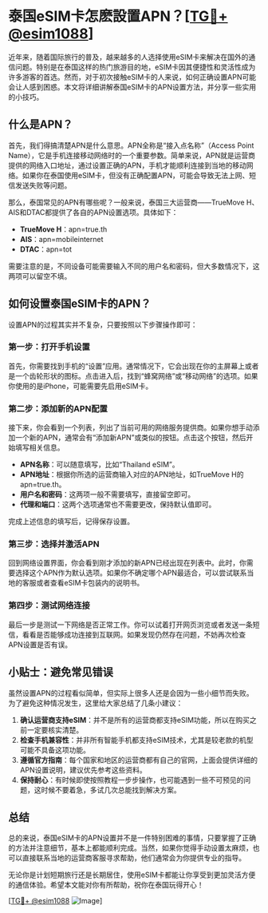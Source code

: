 # 泰国eSIM卡怎麽設置APN？[[TG💪+ @esim1088](https://t.me/s/esim1088)]

近年来，随着国际旅行的普及，越来越多的人选择使用eSIM卡来解决在国外的通信问题。特别是在泰国这样的热门旅游目的地，eSIM卡因其便捷性和灵活性成为许多游客的首选。然而，对于初次接触eSIM卡的人来说，如何正确设置APN可能会让人感到困惑。本文将详细讲解泰国eSIM卡的APN设置方法，并分享一些实用的小技巧。

## 什么是APN？

首先，我们得搞清楚APN是什么意思。APN全称是“接入点名称”（Access Point Name），它是手机连接移动网络时的一个重要参数。简单来说，APN就是运营商提供的网络入口地址，通过设置正确的APN，手机才能顺利连接到当地的移动网络。如果你在泰国使用eSIM卡，但没有正确配置APN，可能会导致无法上网、短信发送失败等问题。

那么，泰国常见的APN有哪些呢？一般来说，泰国三大运营商——TrueMove H、AIS和DTAC都提供了各自的APN设置选项。具体如下：

- **TrueMove H**：apn=true.th
- **AIS**：apn=mobileinternet
- **DTAC**：apn=tot

需要注意的是，不同设备可能需要输入不同的用户名和密码，但大多数情况下，这两项可以留空不填。

## 如何设置泰国eSIM卡的APN？

设置APN的过程其实并不复杂，只要按照以下步骤操作即可：

### 第一步：打开手机设置

首先，你需要找到手机的“设置”应用。通常情况下，它会出现在你的主屏幕上或者是一个齿轮形状的图标。点击进入后，找到“蜂窝网络”或“移动网络”的选项。如果你使用的是iPhone，可能需要先启用eSIM卡。

### 第二步：添加新的APN配置

接下来，你会看到一个列表，列出了当前可用的网络服务提供商。如果你想手动添加一个新的APN，通常会有“添加新APN”或类似的按钮。点击这个按钮，然后开始填写相关信息。

- **APN名称**：可以随意填写，比如“Thailand eSIM”。
- **APN地址**：根据你所选的运营商输入对应的APN地址，如TrueMove H的apn=true.th。
- **用户名和密码**：这两项一般不需要填写，直接留空即可。
- **代理和端口**：这两个选项通常也不需要更改，保持默认值即可。

完成上述信息的填写后，记得保存设置。

### 第三步：选择并激活APN

回到网络设置界面，你会看到刚才添加的新APN已经出现在列表中。此时，你需要选择这个APN作为默认选项。如果你不确定哪个APN最适合，可以尝试联系当地的客服或者查看eSIM卡包装内的说明书。

### 第四步：测试网络连接

最后一步是测试一下网络是否正常工作。你可以试着打开网页浏览或者发送一条短信，看看是否能够成功连接到互联网。如果发现仍然存在问题，不妨再次检查APN设置是否有误。

## 小贴士：避免常见错误

虽然设置APN的过程看似简单，但实际上很多人还是会因为一些小细节而失败。为了避免这种情况发生，这里给大家总结了几条小建议：

1. **确认运营商支持eSIM**：并不是所有的运营商都支持eSIM功能，所以在购买之前一定要核实清楚。
2. **检查手机兼容性**：并非所有智能手机都支持eSIM技术，尤其是较老款的机型可能不具备这项功能。
3. **遵循官方指南**：每个国家和地区的运营商都有自己的官网，上面会提供详细的APN设置说明，建议优先参考这些资料。
4. **保持耐心**：有时候即使按照教程一步步操作，也可能遇到一些不可预见的问题，这时候不要着急，多试几次总能找到解决方案。

## 总结

总的来说，泰国eSIM卡的APN设置并不是一件特别困难的事情，只要掌握了正确的方法并注意细节，基本上都能顺利完成。当然，如果你觉得手动设置太麻烦，也可以直接联系当地的运营商客服寻求帮助，他们通常会为你提供专业的指导。

无论你是计划短期旅行还是长期居住，使用eSIM卡都能让你享受到更加灵活方便的通信体验。希望本文能对你有所帮助，祝你在泰国玩得开心！

[[TG💪+ @esim1088](https://t.me/s/esim1088) ![Image](https://i.postimg.cc/4NQfJmqS/Snipaste-2025-05-13-00-14-12.png)]